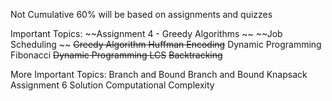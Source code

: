 Not Cumulative
60% will be based on assignments and quizzes

Important Topics:
	~~Assignment 4 - Greedy Algorithms ~~
	~~Job Scheduling ~~
	~~Greedy Algorithm Huffman Encoding~~
	Dynamic Programming Fibonacci
	~~Dynamic Programming LCS~~
	~~Backtracking~~

More Important Topics:
	Branch and Bound
	Branch and Bound Knapsack
	Assignment 6 Solution
	Computational Complexity


